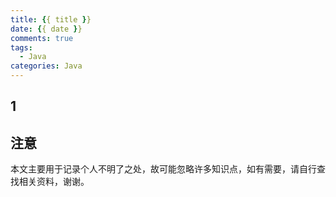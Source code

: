 ```yaml
---
title: {{ title }}
date: {{ date }}
comments: true
tags:
  - Java  
categories: Java
---
```

## 1 

<!--more-->

## 注意

本文主要用于记录个人不明了之处，故可能忽略许多知识点，如有需要，请自行查找相关资料，谢谢。